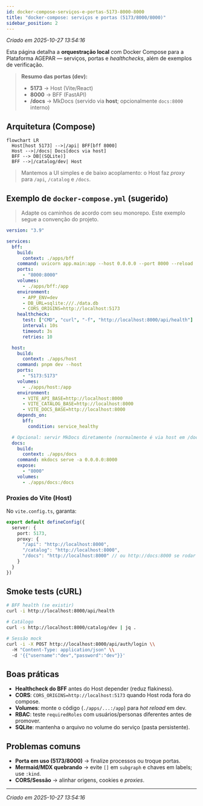 ```yaml
---
id: docker-compose-serviços-e-portas-5173-8000-8000
title: "docker-compose: serviços e portas (5173/8000/8000)"
sidebar_position: 2
---
```


_Criado em 2025-10-27 13:54:16_

Esta página detalha a **orquestração local** com Docker Compose para a Plataforma AGEPAR — serviços, portas e _healthchecks_, além de exemplos de verificação.

> **Resumo das portas (dev):**
> - **5173** → Host (Vite/React)
> - **8000** → BFF (FastAPI)
> - **/docs** → MkDocs (servido via **host**; opcionalmente `docs:8000` interno)

## Arquitetura (Compose)

```mermaid
flowchart LR
  Host[host 5173] -->|/api| BFF[bff 8000]
  Host -->|/docs| Docs[docs via host]
  BFF --> DB[(SQLite)]
  BFF -->|/catalog/dev| Host
```

> Mantemos a UI simples e de baixo acoplamento: o Host faz _proxy_ para `/api`, `/catalog` e `/docs`.

## Exemplo de `docker-compose.yml` (sugerido)

> Adapte os caminhos de acordo com seu monorepo. Este exemplo segue a convenção do projeto.

```yaml
version: "3.9"

services:
  bff:
    build:
      context: ./apps/bff
    command: uvicorn app.main:app --host 0.0.0.0 --port 8000 --reload
    ports:
      - "8000:8000"
    volumes:
      - ./apps/bff:/app
    environment:
      - APP_ENV=dev
      - DB_URL=sqlite:///./data.db
      - CORS_ORIGINS=http://localhost:5173
    healthcheck:
      test: ["CMD", "curl", "-f", "http://localhost:8000/api/health"]
      interval: 10s
      timeout: 3s
      retries: 10

  host:
    build:
      context: ./apps/host
    command: pnpm dev --host
    ports:
      - "5173:5173"
    volumes:
      - ./apps/host:/app
    environment:
      - VITE_API_BASE=http://localhost:8000
      - VITE_CATALOG_BASE=http://localhost:8000
      - VITE_DOCS_BASE=http://localhost:8000
    depends_on:
      bff:
        condition: service_healthy

  # Opcional: servir MkDocs diretamente (normalmente é via host em /docs)
  docs:
    build:
      context: ./apps/docs
    command: mkdocs serve -a 0.0.0.0:8000
    expose:
      - "8000"
    volumes:
      - ./apps/docs:/docs
```

### Proxies do Vite (Host)

No `vite.config.ts`, garanta:

```ts
export default defineConfig({
  server: {
    port: 5173,
    proxy: {
      "/api": "http://localhost:8000",
      "/catalog": "http://localhost:8000",
      "/docs": "http://localhost:8000" // ou http://docs:8000 se rodar o serviço docs
    }
  }
})
```

## Smoke tests (cURL)

```bash
# BFF health (se existir)
curl -i http://localhost:8000/api/health

# Catálogo
curl -s http://localhost:8000/catalog/dev | jq .

# Sessão mock
curl -i -X POST http://localhost:8000/api/auth/login \\
  -H "Content-Type: application/json" \\
  -d '{{"username":"dev","password":"dev"}}'
```

## Boas práticas

- **Healthcheck do BFF** antes do Host depender (reduz flakiness).
- **CORS**: `CORS_ORIGINS=http://localhost:5173` quando Host roda fora do compose.
- **Volumes**: monte o código (`./apps/...:/app`) para _hot reload_ em dev.
- **RBAC**: teste `requiredRoles` com usuários/personas diferentes antes de promover.
- **SQLite**: mantenha o arquivo no volume do serviço (pasta persistente).

## Problemas comuns

- **Porta em uso (5173/8000)** → finalize processos ou troque portas.
- **Mermaid/MDX quebrando** → evite `[]` em `subgraph` e chaves em labels; use `:kind`.
- **CORS/Sessão** → alinhar origens, cookies e _proxies_.

---

_Criado em 2025-10-27 13:54:16_